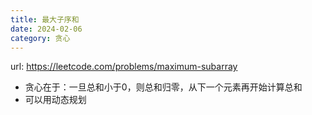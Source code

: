 ```yaml
---
title: 最大子序和
date: 2024-02-06
category: 贪心
---
```


url: https://leetcode.com/problems/maximum-subarray



- 贪心在于：一旦总和小于0，则总和归零，从下一个元素再开始计算总和
- 可以用动态规划